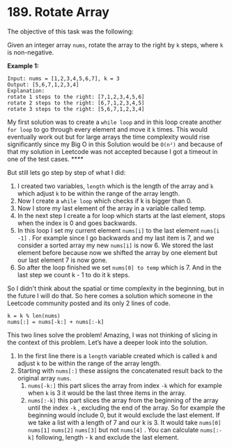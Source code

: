 # 189. Rotate Array

The objective of this task was the following:

Given an integer array `nums`, rotate the array to the right by `k` steps, where `k` is non-negative.

**Example 1:**

```
Input: nums = [1,2,3,4,5,6,7], k = 3
Output: [5,6,7,1,2,3,4]
Explanation:
rotate 1 steps to the right: [7,1,2,3,4,5,6]
rotate 2 steps to the right: [6,7,1,2,3,4,5]
rotate 3 steps to the right: [5,6,7,1,2,3,4]
```

My first solution was to create a `while loop`  and in this loop create another `for loop` to go through every element and move it `k` times. This would eventually work out but for large arrays the time complexity would rise significantly since my Big O in this Solution would be `O(n²)` and because of that my solution in Leetcode was not accepted because I got a timeout in one of the test cases. ****

But still lets go step by step of what I did:

1. I created two variables, `length` which is the length of the array and `k` which adjust `k` to be within the range of the array length.
2. Now I create a `while loop` which checks if k is bigger than 0.
3. Now I store my last element of the array in a variable called temp.
4. In the next step I create a for loop which starts at the last element, stops when the index is 0 and goes backwards.
5. In this loop I set my current element `nums[i]` to the last element `nums[i -1]` . For example since I go backwards and my last item is 7, and we consider a sorted array my new `nums[i]` is now 6. We stored the last element before because now we shifted the array by one element but our last element 7 is now gone. 
6. So after the loop finished we set `nums[0] to temp` which is 7. And in the last step we count k - 1 to do it k steps.

So I didn't think about the spatial or time complexity in the beginning, but in the future I will do that. So here comes a solution which someone in the Leetcode community posted and its only 2 lines of code. 

```
k = k % len(nums)
nums[:] = nums[-k:] + nums[:-k]
```

This two lines solve the problem! Amazing, I was not thinking of slicing in the context of this problem. Let’s have a deeper look into the solution. 

1. In the first line there is a `length` variable created which is called `k` and adjust `k` to be within the range of the array length.
2. Starting with `nums[:]` these assigns the concatenated result back to the original array `nums`.
    1. `nums[-k:]` this part slices the array from index `-k` which for example when `k` is 3 it would be the last three items in the array.
    2. `nums[:-k]` this part slices the array from the beginning of the array until the index `-k` , excluding the end of the array. So for example the beginning would include 0, but it would exclude the last element. If we take a list with a length of 7 and our k is 3. It would take `nums[0]` `nums[1]` `nums[2]` `nums[3]` but not `nums[4]` . You can calculate `nums[:-k]` following, length - k and exclude the last element.